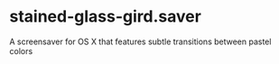 stained-glass-gird.saver
========================

A screensaver for OS X that features subtle transitions between pastel colors
